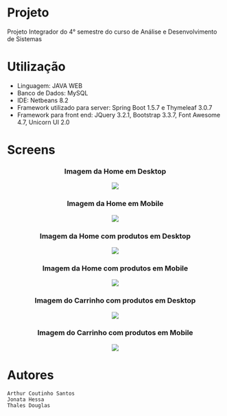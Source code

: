 # Projeto

  Projeto Integrador do 4° semestre do curso de Análise e Desenvolvimento de Sistemas

# Utilização

- Linguagem: JAVA WEB
- Banco de Dados: MySQL
- IDE: Netbeans 8.2
- Framework utilizado para server: Spring Boot 1.5.7 e Thymeleaf 3.0.7
- Framework para front end: JQuery 3.2.1, Bootstrap 3.3.7, Font Awesome 4.7, Unicorn UI 2.0

# Screens

<h3 align="center">Imagem da Home em Desktop </h3>
<p align="center"><img src="https://artcousan.github.io/Projeto_Integrador_4_Semestre/ProjetoIntegrador/PI4/home_mobile.png"></p>
<h3 align="center">Imagem da Home em Mobile </h3>
<p align="center"><img src="https://artcousan.github.io/Projeto_Integrador_4_Semestre/ProjetoIntegrador/PI4/home_mobile.png"></p>
<h3 align="center">Imagem da Home com produtos em Desktop </h3>
<p align="center"><img src="https://artcousan.github.io/Projeto_Integrador_4_Semestre/ProjetoIntegrador/PI4/produtos_desktop.png"></p>
<h3 align="center">Imagem da Home com produtos em Mobile </h3>
<p align="center"><img  src="https://artcousan.github.io/Projeto_Integrador_4_Semestre/ProjetoIntegrador/PI4/produtos_mobile.png"></p>
<h3 align="center">Imagem do Carrinho com produtos em Desktop </h3>
<p align="center"><img src="https://artcousan.github.io/Projeto_Integrador_4_Semestre/ProjetoIntegrador/PI4/carrinho_desktop.png"></p>
<h3 align="center">Imagem do Carrinho com produtos em Mobile</h3>
<p align="center"><img src="https://artcousan.github.io/Projeto_Integrador_4_Semestre/ProjetoIntegrador/PI4/carrinho_mobile.png"></p>

# Autores

```
Arthur Coutinho Santos
Jonata Hessa
Thales Douglas
```

